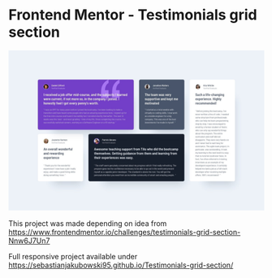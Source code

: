 # Frontend Mentor - Testimonials grid section

![Design preview for the Testimonials grid section coding challenge](./design/desktop-design.jpg)

This project was made depending on idea from https://www.frontendmentor.io/challenges/testimonials-grid-section-Nnw6J7Un7

Full responsive project available under https://sebastianjakubowski95.github.io/Testimonials-grid-section/
